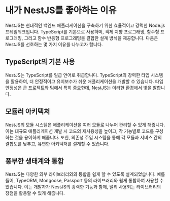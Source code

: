 # 내가 NestJS를 좋아하는 이유

NestJS는 현대적인 백엔드 애플리케이션을 구축하기 위한 효율적이고 강력한 Node.js 프레임워크입니다. TypeScript를 기본으로 사용하며, 객체 지향 프로그래밍, 함수형 프로그래밍, 그리고 함수 반응형 프로그래밍을 결합한 설계 방식을 제공합니다. 다음은 NestJS를 선호하는 몇 가지 이유를 나누고자 합니다.

## TypeScript의 기본 사용

NestJS는 TypeScript를 일급 언어로 취급합니다. TypeScript의 강력한 타입 시스템을 활용하여, 더 안정적이고 유지보수가 쉬운 애플리케이션을 개발할 수 있습니다. 타입 안정성은 큰 프로젝트와 팀에서 특히 중요한데, NestJS는 이러한 환경에서 빛을 발합니다.

## 모듈러 아키텍처

NestJS의 모듈 시스템은 애플리케이션을 여러 모듈로 나누어 관리할 수 있게 해줍니다. 이는 대규모 애플리케이션 개발 시 코드의 재사용성을 높이고, 각 기능별로 코드를 구성하는 것을 용이하게 해줍니다. 또한, 의존성 주입 시스템을 통해 각 모듈과 서비스 간의 결합도를 낮추고, 유연한 아키텍처를 설계할 수 있습니다.

## 풍부한 생태계와 통합

NestJS는 다양한 외부 라이브러리와의 통합을 쉽게 할 수 있도록 설계되었습니다. 예를 들어, TypeORM, Mongoose, Passport 등의 라이브러리와 쉽게 통합하여 사용할 수 있습니다. 이는 개발자가 NestJS의 강력한 기능과 함께, 널리 사용되는 라이브러리의 장점을 활용할 수 있게 해줍니다.
